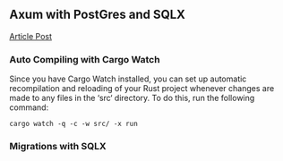 ## Axum with PostGres and SQLX

[Article Post](https://codevoweb.com/rust-crud-api-example-with-axum-and-postgresql/)

### Auto Compiling with Cargo Watch 

Since you have Cargo Watch installed, you can set up automatic recompilation and reloading of your Rust project whenever changes are made to any files in the ‘src‘ directory. To do this, run the following command: 

`cargo watch -q -c -w src/ -x run`


### Migrations with SQLX


